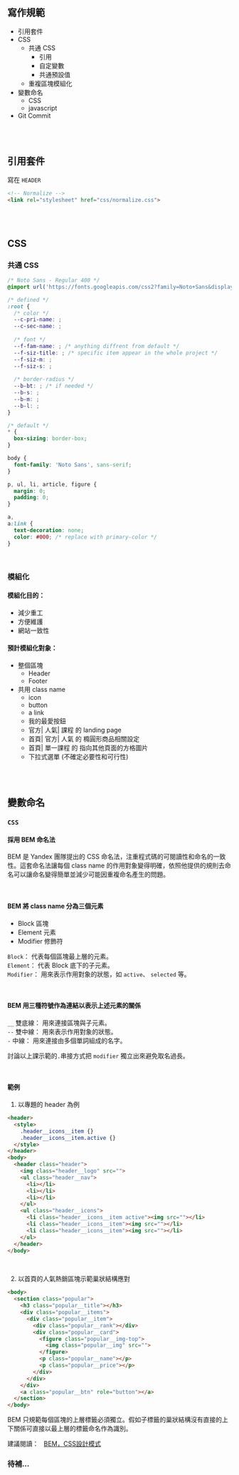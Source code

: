 ## 寫作規範

- 引用套件
- CSS
  - 共通 CSS
    - 引用
    - 自定變數
    - 共通預設值
  - 重複區塊模組化
- 變數命名
  - CSS
  - javascript
- Git Commit

<br>
<br>

## 引用套件

寫在 `HEADER`
```html
<!-- Normalize -->
<link rel="stylesheet" href="css/normalize.css">
```

<br>
<br>

## CSS

### 共通 CSS

```css
/* Noto Sans - Regular 400 */
@import url('https://fonts.googleapis.com/css2?family=Noto+Sans&display=swap');

/* defined */
:root {
  /* color */
  --c-pri-name: ;
  --c-sec-name: ;
  
  /* font */
  --f-fam-name: ; /* anything diffrent from default */
  --f-siz-title: ; /* specific item appear in the whole project */
  --f-siz-m: ;
  --f-siz-s: ;
  
  /* border-radius */
  --b-bt: ; /* if needed */
  --b-s: ;
  --b-m: ;
  --b-l: ;
}

/* default */
* {
  box-sizing: border-box;
}

body {
  font-family: 'Noto Sans', sans-serif;
}

p, ul, li, article, figure {
  margin: 0;
  padding: 0;
}

a,
a:link {
  text-decoration: none;
  color: #000; /* replace with primary-color */
}
```

<br>

### 模組化
#### 模組化目的：
- 減少重工
- 方便維護
- 網站一致性

#### 預計模組化對象：  
- 整個區塊
  - Header
  - Footer
- 共用 class name
  - icon
  - button
  - a link
  - 我的最愛按鈕
  - 官方| 人氣| 課程 的 landing page
  - 首頁| 官方| 人氣 的 橢圓形商品相關設定
  - 首頁| 單一課程 的 指向其他頁面的方格圖片
  - 下拉式選單 (不確定必要性和可行性)

<br>
<br>

## 變數命名

### **`CSS`**

#### 採用 BEM 命名法  

BEM 是 Yandex 團隊提出的 CSS 命名法，注重程式碼的可閱讀性和命名的一致性。這套命名法讓每個 class name 的作用對象變得明確，依照他提供的規則去命名可以讓命名變得簡單並減少可能因重複命名產生的問題。

<br>

#### BEM 將 class name 分為三個元素

- Block 區塊
- Element 元素
- Modifier 修飾符

`Block`： 代表每個區塊最上層的元素。  
`Element`： 代表 Block 底下的子元素。  
`Modifier`： 用來表示作用對象的狀態，如 `active`、 `selected` 等。

<br>

#### BEM 用三種符號作為連結以表示上述元素的關係

`__` 雙底線： 用來連接區塊與子元素。  
`--` 雙中線： 用來表示作用對象的狀態。  
`-` 中線： 用來連接由多個單詞組成的名字。

討論以上課示範的`.`串接方式把 `modifier` 獨立出來避免取名過長。

<br>


#### 範例

1. 以專題的 header 為例

```html
<header>
  <style>
    .header__icons__item {}
    .header__icons__item.active {}
  </style>
</header>
<body>
  <header class="header">
    <img class="header__logo" src="">
    <ul class="header__nav">
      <li></li>
      <li></li>
      <li></li>
    </ul>
    <ul class="header__icons">
      <li class="header__icons__item active"><img src=""></li>
      <li class="header__icons__item"><img src=""></li>
      <li class="header__icons__item"><img src=""></li>
    </ul>
  </header>
</body>
```

<br>

2. 以首頁的人氣熱銷區塊示範巢狀結構應對

```html
<body>
  <section class="popular">
    <h3 class="popular__title"></h3>
    <div class="popular__items">
      <div class="popular__item">
        <div class="popular__rank"></div>
        <div class="popular__card">
          <figure class="popular__img-top">
            <img class="popular__img" src="">
          </figure>
          <p class="popular__name"></p>
          <p class="popular__price"></p>
        </div>
      </div>
    </div>
    <a class="popular__btn" role="button"></a>
  </section>
</body>
```

BEM 只規範每個區塊的上層標籤必須獨立。假如子標籤的巢狀結構沒有直接的上下關係可直接以最上層的標籤命名作為識別。



建議閱讀：&nbsp;&nbsp;&nbsp;[BEM，CSS設計模式](https://chupainotebook.blogspot.com/2019/05/bemcss.html)

### 待補...
